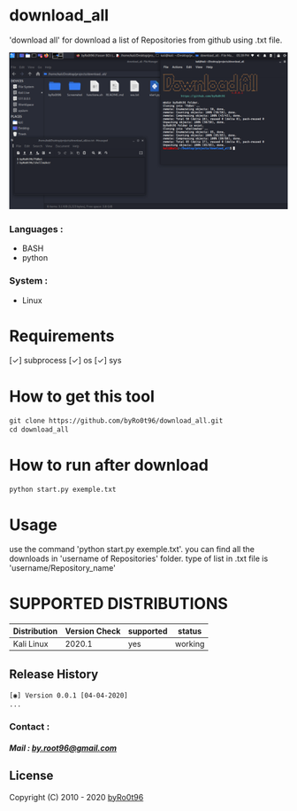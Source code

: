 # download_all
'download all' for download a list of Repositories from github using .txt file.

<div align="center">
    <!--a href="" target="_blank"-->
        <img alt="download_all" src="./Screenshot/Screenshot-1.png">
    <!--/a-->
</div>
<!--![download_all](./Screenshot/Screenshot-1.png)-->


### Languages :
* BASH
* python

### System :
* Linux

# Requirements
[✓] subprocess
[✓] os
[✓] sys



# How to get this tool
```
git clone https://github.com/byRo0t96/download_all.git
cd download_all
```

# How to run after download
```
python start.py exemple.txt
```

# Usage
use the command 'python start.py exemple.txt'.
you can find all the downloads in 'username of Repositories' folder.
type of list in .txt file is 'username/Repository_name'


# SUPPORTED DISTRIBUTIONS
|Distribution | Version Check | supported | status |
----------|-------|------|-------|
|Kali Linux|2020.1 | yes | working   |


## Release History
```
[◉] Version 0.0.1 [04-04-2020]
...
```


### Contact :
##### Mail : by.root96@gmail.com

## License
Copyright (C) 2010 - 2020 [byRo0t96](https://byro0t96.github.io/)

